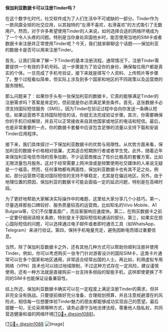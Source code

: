 **保加利亚数据卡可以注册Tinder吗？**

在这个数字化时代，社交软件成为了人们生活中不可或缺的一部分。Tinder作为一款风靡全球的社交应用，以其独特的“左滑不喜欢，右滑喜欢”的方式吸引了无数用户。然而，对于许多希望使用Tinder的人来说，如何选择合适的网络环境成为了一个令人头疼的问题。特别是当你身处异国他乡时，能否使用当地的SIM卡或者数据卡来注册并正常使用Tinder呢？今天，我们就来聊聊这个话题——保加利亚的数据卡是否可以用来注册Tinder。

首先，让我们简单了解一下Tinder的基本注册流程。通常情况下，注册Tinder需要提供一个有效的手机号码。这一步骤是为了验证你的身份，确保每位用户都是真实的个体。一旦完成了手机号验证，接下来就是填写个人资料、上传照片等步骤了。整个过程看似简单，但实际上涉及到多个国家和地区的不同政策以及运营商的服务限制。

那么问题来了：如果你手头有一张保加利亚的数据卡，它真的能够满足Tinder的注册需求吗？答案是肯定的，但前提是你必须满足某些条件。首先，这张数据卡必须支持国际短信服务（SMS）。因为Tinder在验证过程中会向你发送一条确认短信，如果运营商不支持国际短信的话，你就无法完成验证步骤。其次，你需要确保你的手机已经解锁，并且可以正常接收来自其他国家或地区的电话和短信。最后，也是非常重要的一点，你的数据卡套餐中应该包含足够的流量以支持下载和安装Tinder应用程序。

接下来，我们具体探讨一下保加利亚数据卡的优势与局限性。从优势方面来看，保加利亚的数据卡价格相对低廉，尤其适合短期旅行者或者学生党。此外，随着近年来保加利亚电信市场的竞争加剧，不少运营商推出了性价比极高的套餐方案，比如无限流量包月服务。这对于经常需要上网冲浪或是频繁使用社交媒体的人来说无疑是一个福音。然而，任何事物都有两面性，保加利亚数据卡也有其不足之处。例如，部分运营商可能对国际短信的支持不够稳定，尤其是在偏远地区。另外，由于地理位置的原因，保加利亚的数据卡可能会面临一定的延迟问题，特别是在高峰时段。

为了更好地帮助大家解决实际操作中的难题，这里给大家分享几个小技巧。第一，尽量选择那些口碑较好、服务质量较高的运营商。比如知名的Vivo Mobile、A1 Bulgaria等，它们不仅覆盖面广，而且客服响应速度快。第二，在购买数据卡之前一定要仔细阅读相关条款，特别是关于国际短信和通话的部分。第三，如果实在担心国际短信的问题，可以选择通过电子邮件或者即时通讯工具（如WhatsApp、Telegram）来进行验证。第四，保持手机电量充足，避免因断电而错过重要信息。

当然，除了保加利亚数据卡之外，还有其他几种方式可以帮助你顺利注册并使用Tinder。例如，你可以考虑购买一张专门针对游客设计的国际SIM卡，这类卡片通常可以在多个国家和地区通用，非常适合经常出国的人士。再比如，利用虚拟专用网络（VPN）技术也可以绕过地域限制，不过这种方式存在一定风险，建议谨慎使用。还有一种方法就是直接购买一台支持多频段的智能手机，这样即使更换了不同的SIM卡也能保证设备兼容性。

综上所述，保加利亚数据卡确实可以在一定程度上满足注册Tinder的需求，但并非完全没有挑战。只要提前做好充分准备，合理规划预算，并且注意规避潜在的风险点，相信每一位想要体验Tinder魅力的朋友都能够成功实现自己的愿望。最后提醒一句，无论采用哪种方式，请务必遵守当地法律法规，尊重他人隐私权，共同营造健康和谐的网络环境[[TG💪+ @esim1088](https://t.me/s/esim1088)]。

[[TG💪+ @esim1088](https://t.me/s/esim1088) ![Image](https://i.postimg.cc/4NQfJmqS/Snipaste-2025-05-13-00-14-12.png)]